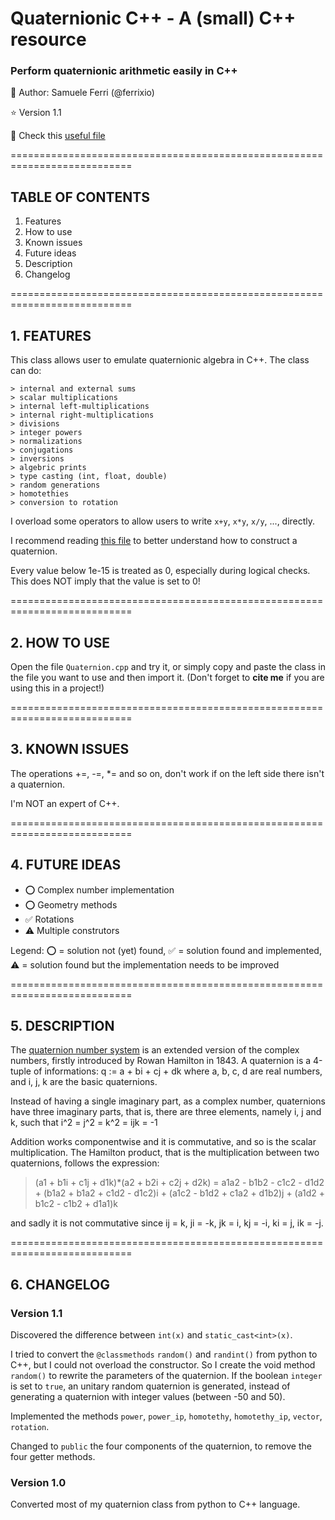 # Quaternionic C++ - A (small) C++ resource
### Perform quaternionic arithmetic easily in C++

:dragon: Author: Samuele Ferri (@ferrixio)

:star: Version 1.1

📜 Check this [useful file](https://github.com/ferrixio/Quaternions/blob/main/How%20to%20assemble%20a%20quaternion.md)

===========================================================================

## TABLE OF CONTENTS 

1. Features
2. How to use
3. Known issues
4. Future ideas
5. Description
6. Changelog

===========================================================================

## 1. FEATURES

This class allows user to emulate quaternionic algebra in C++. The class can do:

	> internal and external sums
	> scalar multiplications
	> internal left-multiplications
	> internal right-multiplications
	> divisions
	> integer powers
	> normalizations
	> conjugations
	> inversions
	> algebric prints
	> type casting (int, float, double)
	> random generations
	> homotethies
	> conversion to rotation

I overload some operators to allow users to write `x+y`, `x*y`, `x/y`, ..., directly.

I recommend reading [this file](https://github.com/ferrixio/Quaternions/blob/main/How%20to%20assemble%20a%20quaternion.md) to better understand how to construct a quaternion.

Every value below 1e-15 is treated as 0, especially during logical checks. This does NOT imply that the value is set to 0!

===========================================================================

## 2. HOW TO USE

Open the file `Quaternion.cpp` and try it, or simply copy and paste the class in the file you want to use and then import it. (Don't forget to __cite me__ if you are using this in a project!)

===========================================================================

## 3. KNOWN ISSUES

The operations +=, -=, *= and so on, don't work if on the left side there isn't a quaternion.

I'm NOT an expert of C++.

===========================================================================

## 4. FUTURE IDEAS

+ :o: Complex number implementation
+ :o: Geometry methods
+ :white_check_mark: Rotations
+ :warning: Multiple construtors

Legend: :o: = solution not (yet) found, :white_check_mark: = solution found and implemented, :warning: = solution found but the implementation needs to be improved

===========================================================================

## 5. DESCRIPTION

The [quaternion number system](https://en.wikipedia.org/wiki/Quaternion) is an extended version of the complex numbers, firstly introduced by Rowan Hamilton in 1843. A quaternion is a 4-tuple of informations:
	q := a + bi + cj + dk
where a, b, c, d are real numbers, and i, j, k are the basic quaternions.

Instead of having a single imaginary part, as a complex number, quaternions have three imaginary parts, that is, there are three elements, namely i, j and k, such that
	i^2 = j^2 = k^2 = ijk = -1

Addition works componentwise and it is commutative, and so is the scalar multiplication.
The Hamilton product, that is the multiplication between two quaternions, follows the expression:

 > (a1 + b1i + c1j + d1k)*(a2 + b2i + c2j + d2k) = 
	a1a2 - b1b2 - c1c2 - d1d2
	+ (b1a2 + b1a2 + c1d2 - d1c2)i
	+ (a1c2 - b1d2 + c1a2 + d1b2)j
	+ (a1d2 + b1c2 - c1b2 + d1a1)k

and sadly it is not commutative since ij = k, ji = -k, jk = i, kj = -i, ki = j, ik = -j.

===========================================================================

## 6. CHANGELOG

### Version 1.1

Discovered the difference between `int(x)` and `static_cast<int>(x)`.

I tried to convert the `@classmethods` `random()` and `randint()` from python to C++, but I could not overload the constructor. So I create the void method `random()` to rewrite the parameters of the quaternion. If the boolean `integer` is set to `true`, an unitary random quaternion is generated, instead of generating a quaternion with integer values (between -50 and 50).

Implemented the methods `power`, `power_ip`, `homotethy`, `homotethy_ip`, `vector`, `rotation`.

Changed to `public` the four components of the quaternion, to remove the four getter methods. 

### Version 1.0

Converted most of my quaternion class from python to C++ language.
